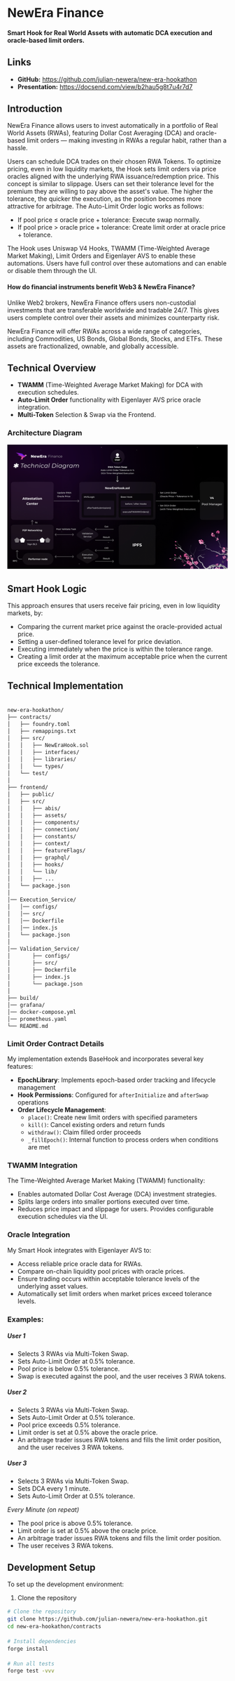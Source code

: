 # NewEra Finance

#### Smart Hook for Real World Assets with automatic DCA execution and oracle-based limit orders.

## Links

- **GitHub:** https://github.com/julian-newera/new-era-hookathon
- **Presentation:** https://docsend.com/view/b2hau5g8t7u4r7d7

## Introduction

NewEra Finance allows users to invest automatically in a portfolio of Real World Assets (RWAs), featuring Dollar Cost Averaging (DCA) and oracle-based limit orders — making investing in RWAs a regular habit, rather than a hassle.

Users can schedule DCA trades on their chosen RWA Tokens. To optimize pricing, even in low liquidity markets, the Hook sets limit orders via price oracles aligned with the underlying RWA issuance/redemption price. This concept is similar to slippage. Users can set their tolerance level for the premium they are willing to pay above the asset's value. The higher the tolerance, the quicker the execution, as the position becomes more attractive for arbitrage. The Auto-Limit Order logic works as follows:

- If pool price ≤ oracle price + tolerance: Execute swap normally.
- If pool price > oracle price + tolerance: Create limit order at oracle price + tolerance.

The Hook uses Uniswap V4 Hooks, TWAMM (Time-Weighted Average Market Making), Limit Orders and Eigenlayer AVS to enable these automations. Users have full control over these automations and can enable or disable them through the UI.

#### How do financial instruments benefit Web3 & NewEra Finance?

Unlike Web2 brokers, NewEra Finance offers users non-custodial investments that are transferable worldwide and tradable 24/7. This gives users complete control over their assets and minimizes counterparty risk.

NewEra Finance will offer RWAs across a wide range of categories, including Commodities, US Bonds, Global Bonds, Stocks, and ETFs. These assets are fractionalized, ownable, and globally accessible.

## Technical Overview

- **TWAMM** (Time-Weighted Average Market Making) for DCA with execution schedules.
- **Auto-Limit Order** functionality with Eigenlayer AVS price oracle integration.
- **Multi-Token** Selection & Swap via the Frontend.

### Architecture Diagram

![Architecture](Architecture-Diagram.png)

## Smart Hook Logic
This approach ensures that users receive fair pricing, even in low liquidity markets, by:
- Comparing the current market price against the oracle-provided actual price.
- Setting a user-defined tolerance level for price deviation.
- Executing immediately when the price is within the tolerance range.
- Creating a limit order at the maximum acceptable price when the current price exceeds the tolerance.


## Technical Implementation
``` 

new-era-hookathon/
├── contracts/
│   ├── foundry.toml
│   ├── remappings.txt
│   ├── src/
│   │   ├── NewEraHook.sol
│   │   ├── interfaces/
│   │   ├── libraries/
│   │   └── types/
│   └── test/
│
├── frontend/
│   ├── public/
│   ├── src/
│   │   ├── abis/
│   │   ├── assets/
│   │   ├── components/
│   │   ├── connection/
│   │   ├── constants/
│   │   ├── context/
│   │   ├── featureFlags/
│   │   ├── graphql/
│   │   ├── hooks/
│   │   └── lib/
│   │   ├── ...
│   └── package.json
│
│── Execution_Service/
│   │── configs/
│   │── src/
│   │── Dockerfile
│   │── index.js
│   └── package.json
│ 
│── Validation_Service/
│       ├── configs/
│       ├── src/
│       ├── Dockerfile
│       ├── index.js
│       └── package.json
│
├── build/
│── grafana/
│── docker-compose.yml
│── prometheus.yaml
└── README.md

```


### Limit Order Contract Details

My implementation extends BaseHook and incorporates several key features:

- **EpochLibrary**: Implements epoch-based order tracking and lifecycle management
- **Hook Permissions**: Configured for `afterInitialize` and `afterSwap` operations
- **Order Lifecycle Management**: 
  - `place()`: Create new limit orders with specified parameters
  - `kill()`: Cancel existing orders and return funds
  - `withdraw()`: Claim filled order proceeds
  - `_fillEpoch()`: Internal function to process orders when conditions are met

### TWAMM Integration

The Time-Weighted Average Market Making (TWAMM) functionality:
- Enables automated Dollar Cost Average (DCA) investment strategies.
- Splits large orders into smaller portions executed over time.
- Reduces price impact and slippage for users.
Provides configurable execution schedules via the UI.


### Oracle Integration

My Smart Hook integrates with Eigenlayer AVS to:
- Access reliable price oracle data for RWAs.
- Compare on-chain liquidity pool prices with oracle prices.
- Ensure trading occurs within acceptable tolerance levels of the underlying asset values.
- Automatically set limit orders when market prices exceed tolerance levels.



### Examples:

##### User 1
- Selects 3 RWAs via Multi-Token Swap.
- Sets Auto-Limit Order at 0.5% tolerance.
- Pool price is below 0.5% tolerance.
- Swap is executed against the pool, and the user receives 3 RWA tokens.


##### User 2
- Selects 3 RWAs via Multi-Token Swap.
- Sets Auto-Limit Order at 0.5% tolerance.
- Pool price exceeds 0.5% tolerance.
- Limit order is set at 0.5% above the oracle price.
- An arbitrage trader issues RWA tokens and fills the limit order position, and the user receives 3 RWA tokens.


##### User 3
- Selects 3 RWAs via Multi-Token Swap.
- Sets DCA every 1 minute.
- Sets Auto-Limit Order at 0.5% tolerance.

*Every Minute (on repeat)*
- The pool price is above 0.5% tolerance.
- Limit order is set at 0.5% above the oracle price.
- An arbitrage trader issues RWA tokens and fills the limit order position.
- The user receives 3 RWA tokens.


## Development Setup

To set up the development environment:

1. Clone the repository
```bash
# Clone the repository
git clone https://github.com/julian-newera/new-era-hookathon.git
cd new-era-hookathon/contracts

# Install dependencies
forge install

# Run all tests
forge test -vvv
